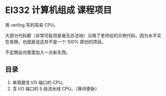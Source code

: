 # EI332 计算机组成 课程项目
用 verilog 写的简易 CPU。

大部分代码都（非常可耻但是毫无办法地）沿用了老师给的示例代码，因为水平实在有限。也就是说这并不是一个 100% 原创的项目。

不定期会向里面加入一点新东西。

## 目录

1. 单周期含 I/O 端口的 CPU。
2. 含 I/O 端口的 5 段流水线 CPU。（等待更新）